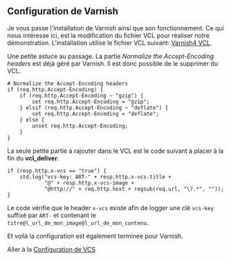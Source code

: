 Configuration de Varnish
------------------------

Je vous passe l'installation de Varnish ainsi que son fonctionnement. Ce qui nous intéresse ici, est la modification du fichier VCL pour réaliser notre démonstration. L'installation utilise le fichier VCL suivant: [Varnish4 VCL](https://github.com/ezsystems/ezplatform/blob/master/doc/varnish/vcl/varnish4.vcl).

Une petite astuce au passage. La partie *Normalize the Accept-Encoding headers* est déjà géré par Varnish. Il est donc possible de le supprimer du VCL.

```
# Normalize the Accept-Encoding headers
if (req.http.Accept-Encoding) {
    if (req.http.Accept-Encoding ~ "gzip") {
        set req.http.Accept-Encoding = "gzip";
    } elsif (req.http.Accept-Encoding ~ "deflate") {
        set req.http.Accept-Encoding = "deflate";
    } else {
        unset req.http.Accept-Encoding;
    }
}
```

La seule petite partie à rajouter dans le VCL est le code suivant à placer à la fin du **vcl_deliver**.

```
if (resp.http.x-vcs == "true") {
    std.log("vcs-key: ART-" + resp.http.x-vcs-title +
            "@" + resp.http.x-vcs-image +
            "@http://" + req.http.host + regsub(req.url, "\?.*", ""));
}
```

Le code vérifie que le header ```x-vcs``` existe afin de logger une clé ```vcs-key``` suffixé par ```ART-``` et contenant le ```titre@l_url_de_mon_image@l_url_de_mon_contenu```.

Et voilà la configuration est également terminée pour Varnish.


Aller à la [Configuration de VCS](vcs.md)
